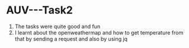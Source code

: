 # AUV---Task2
1. The tasks were quite good and fun
2. I learnt about the openweathermap and how to get temperature from that by sending a request and also by using jq
